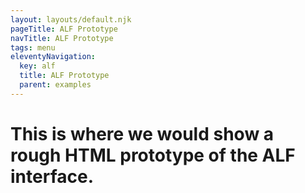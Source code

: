```yaml
---
layout: layouts/default.njk
pageTitle: ALF Prototype
navTitle: ALF Prototype
tags: menu
eleventyNavigation:
  key: alf
  title: ALF Prototype
  parent: examples
---
```


# This is where we would show a rough HTML prototype of the ALF interface.